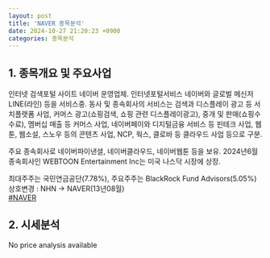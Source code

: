 ```yaml
---
layout: post
title: 'NAVER 종목분석'
date: 2024-10-27 21:20:23 +0900
categories: 종목분석
---
```


## 1. 종목개요 및 주요사업

인터넷 검색포털 사이트 네이버 운영업체. 인터넷포털서비스 네이버와 글로벌 메신저 LINE(라인) 등을 서비스중. 동사 및 종속회사의 서비스는 검색과 디스플레이 광고 등 서치플랫폼 사업, 커머스 광고(쇼핑검색, 쇼핑 관련 디스플레이광고), 중개 및 판매(쇼핑수수료), 멤버십 매출 등 커머스 사업, 네이버페이와 디지털금융 서비스 등 핀테크 사업, 웹툰, 웹소설, 스노우 등의 콘텐츠 사업, NCP, 웍스, 클로바 등 클라우드 사업 등으로 구분.

주요 종속회사로 네이버파이낸셜, 네이버클라우드, 네이버웹툰 등을 보유. 2024년6월 종속회사인 WEBTOON Entertainment Inc는 미국 나스닥 시장에 상장.

최대주주는 국민연금공단(7.78%), 주요주주는 BlackRock Fund Advisors(5.05%) 상호변경 : NHN -> NAVER(13년08월)  
[#NAVER](#)

## 2. 시세분석

No price analysis available
